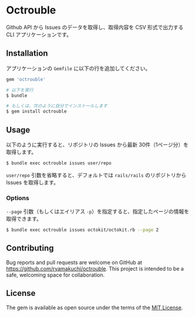 # Octrouble

Github API から Issues のデータを取得し、取得内容を CSV 形式で出力する CLI アプリケーションです。

## Installation

アプリケーションの `Gemfile` に以下の行を追加してください。

```ruby
gem 'octrouble'
```

```sh
# 以下を実行
$ bundle

# もしくは、次のように自分でインストールします
$ gem install octrouble
```

## Usage

以下のように実行すると、リポジトリの Issues から最新 30件（1ページ分）を取得します。

```sh
$ bundle exec octrouble issues user/repo
```

`user/repo` 引数を省略すると、デフォルトでは `rails/rails` のリポジトリから Issues を取得します。

### Options

`--page` 引数（もしくはエイリアス `-p`）を指定すると、指定したページの情報を取得できます。

```sh
$ bundle exec octrouble issues octokit/octokit.rb --page 2
```

## Contributing

Bug reports and pull requests are welcome on GitHub at https://github.com/ryamakuchi/octrouble. This project is intended to be a safe, welcoming space for collaboration.

## License

The gem is available as open source under the terms of the [MIT License](https://opensource.org/licenses/MIT).
